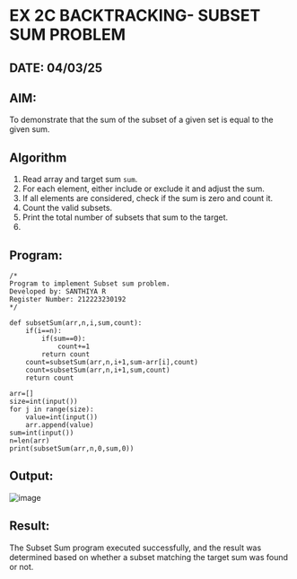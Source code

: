 # EX 2C BACKTRACKING- SUBSET SUM PROBLEM
## DATE: 04/03/25
## AIM:
To demonstrate that the sum of the subset of a given set is equal to the given sum.


## Algorithm

1. Read array and target sum `sum`.  
2. For each element, either include or exclude it and adjust the sum.  
3. If all elements are considered, check if the sum is zero and count it.  
4. Count the valid subsets.  
5. Print the total number of subsets that sum to the target.
6. 
## Program:
```
/*
Program to implement Subset sum problem.
Developed by: SANTHIYA R
Register Number: 212223230192
*/
```
```
def subsetSum(arr,n,i,sum,count):
    if(i==n):
        if(sum==0):
            count+=1
        return count
    count=subsetSum(arr,n,i+1,sum-arr[i],count)
    count=subsetSum(arr,n,i+1,sum,count)
    return count
    
arr=[]
size=int(input())
for j in range(size):
    value=int(input())
    arr.append(value)
sum=int(input())
n=len(arr)
print(subsetSum(arr,n,0,sum,0))
```

## Output:

![image](https://github.com/user-attachments/assets/19f63d2b-93b3-4fc6-9edd-486f865f5308)


## Result:
The Subset Sum program executed successfully, and the result was determined based on whether a subset matching the target sum was found or not.
